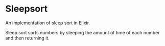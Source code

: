 # Sleepsort

An implementation of sleep sort in Elixir.

Sleep sort sorts numbers by sleeping the amount of time of each number and then returning it.

